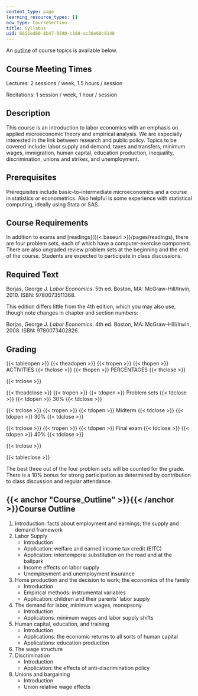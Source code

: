 ```yaml
---
content_type: page
learning_resource_types: []
ocw_type: CourseSection
title: Syllabus
uid: 6655ed60-8b47-9590-c188-ac38e60c8148
---
```


An [outline](#Course_Outline) of course topics is available below.

Course Meeting Times
--------------------

Lectures: 2 sessions / week, 1.5 hours / session

Recitations: 1 session / week, 1 hour / session

Description
-----------

This course is an introduction to labor economics with an emphasis on applied microeconomic theory and empirical analysis. We are especially interested in the link between research and public policy. Topics to be covered include: labor supply and demand, taxes and transfers, minimum wages, immigration, human capital, education production, inequality, discrimination, unions and strikes, and unemployment.

Prerequisites
-------------

Prerequisites include basic-to-intermediate microeconomics and a course in statistics or econometrics. Also helpful is some experience with statistical computing, ideally using Stata or SAS.

Course Requirements
-------------------

In addition to exams and [readings]({{< baseurl >}}/pages/readings), there are four problem sets, each of which have a computer-exercise component. There are also ungraded review problem sets at the beginning and the end of the course. Students are expected to participate in class discussions.

Required Text
-------------

Borjas, George J. _Labor Economics_. 5th ed. Boston, MA: McGraw-Hill/Irwin, 2010. ISBN: 9780073511368.

This edition differs little from the 4th edition, which you may also use, though note changes in chapter and section numbers:

Borjas, George J. _Labor Economics_. 4th ed. Boston, MA: McGraw-Hill/Irwin, 2008. ISBN: 9780073402826.

Grading
-------

{{< tableopen >}}
{{< theadopen >}}
{{< tropen >}}
{{< thopen >}}
ACTIVITIES
{{< thclose >}}
{{< thopen >}}
PERCENTAGES
{{< thclose >}}

{{< trclose >}}

{{< theadclose >}}
{{< tropen >}}
{{< tdopen >}}
Problem sets
{{< tdclose >}}
{{< tdopen >}}
30%
{{< tdclose >}}

{{< trclose >}}
{{< tropen >}}
{{< tdopen >}}
Midterm
{{< tdclose >}}
{{< tdopen >}}
30%
{{< tdclose >}}

{{< trclose >}}
{{< tropen >}}
{{< tdopen >}}
Final exam
{{< tdclose >}}
{{< tdopen >}}
40%
{{< tdclose >}}

{{< trclose >}}

{{< tableclose >}}

The best three out of the four problem sets will be counted for the grade. There is a 10% bonus for strong participation as determined by contribution to class discussion and regular attendance.

{{< anchor "Course_Outline" >}}{{< /anchor >}}Course Outline
------------------------------------------------------------

1.  Introduction: facts about employment and earnings; the supply and demand framework
2.  Labor Supply
    *   Introduction
    *   Application: welfare and earned income tax credit (EITC)
    *   Application: intertemporal substitution on the road and at the ballpark
    *   Income effects on labor supply
    *   Unemployment and unemployment insurance
3.  Home production and the decision to work; the economics of the family
    *   Introduction
    *   Empirical methods: instrumental variables
    *   Application: children and their parents' labor supply
4.  The demand for labor, minimum wages, monopsony
    *   Introduction
    *   Applications: minimum wages and labor supply shifts
5.  Human capital, education, and training
    *   Introduction
    *   Applications: the economic returns to all sorts of human capital
    *   Applications: education production
6.  The wage structure
7.  Discrimination
    *   Introduction
    *   Application: the effects of anti-discrimination policy
8.  Unions and bargaining
    *   Introduction
    *   Union relative wage effects